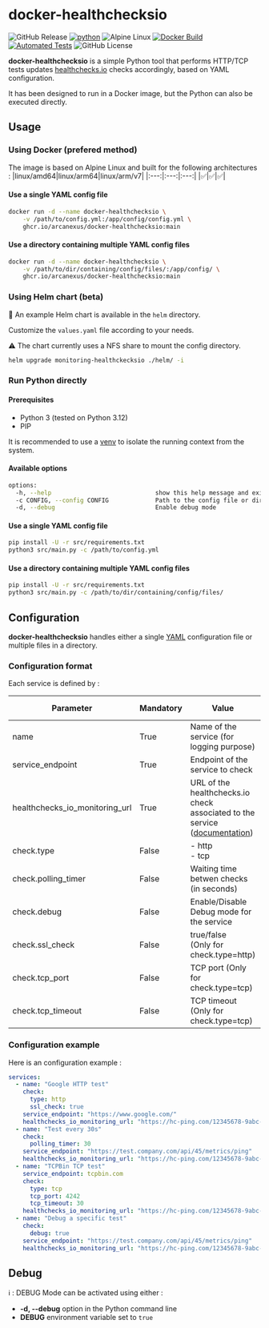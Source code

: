 # docker-healthchecksio
![GitHub Release](https://img.shields.io/github/v/release/arcanexus/docker-healthchecksio)
[![python](https://img.shields.io/badge/Python-3.12-3776AB.svg?style=flat&logo=python&logoColor=white)](https://www.python.org)
![Alpine Linux](https://img.shields.io/badge/Run_on_Alpine_Linux-%230D597F.svg?logo=alpine-linux&logoColor=white)
[![Docker Build](https://github.com/Arcanexus/docker-healthchecksio/actions/workflows/docker-publish.yml/badge.svg)](https://github.com/Arcanexus/docker-healthchecksio/actions/workflows/docker-publish.yml)
[![Automated Tests](https://github.com/Arcanexus/docker-healthchecksio/actions/workflows/tests.yml/badge.svg)](https://github.com/Arcanexus/docker-healthchecksio/actions/workflows/tests.yml)
![GitHub License](https://img.shields.io/github/license/arcanexus/docker-healthchecksio)

**docker-healthchecksio** is a simple Python tool that performs HTTP/TCP tests updates [healthchecks.io](https://healthchecks.io) checks accordingly, based on YAML configuration.

It has been designed to run in a Docker image, but the Python can also be executed directly.

## Usage
### Using Docker (prefered method)
The image is based on Alpine Linux and built for the following architectures :
|linux/amd64|linux/arm64|linux/arm/v7|
|:---:|:---:|:---:|
|✅|✅|✅|


#### Use a single YAML config file
```bash
docker run -d --name docker-healthchecksio \
    -v /path/to/config.yml:/app/config/config.yml \
    ghcr.io/arcanexus/docker-healthchecksio:main
```

#### Use a directory containing multiple YAML config files
```bash
docker run -d --name docker-healthchecksio \
    -v /path/to/dir/containing/config/files/:/app/config/ \
    ghcr.io/arcanexus/docker-healthchecksio:main
```

### Using Helm chart (beta)
:construction: An example Helm chart is available in the `helm` directory. 

Customize the `values.yaml` file according to your needs.

:warning: The chart currently uses a NFS share to mount the config directory.

```bash
helm upgrade monitoring-healthckecksio ./helm/ -i
```

### Run Python directly

#### Prerequisites
- Python 3 (tested on Python 3.12)
- PIP

It is recommended to use a [venv](https://docs.python.org/fr/3/library/venv.html) to isolate the running context from the system.

#### Available options
```bash
options:
  -h, --help                             show this help message and exit
  -c CONFIG, --config CONFIG             Path to the config file or directory
  -d, --debug                            Enable debug mode
```

#### Use a single YAML config file

```bash
pip install -U -r src/requirements.txt
python3 src/main.py -c /path/to/config.yml
```

#### Use a directory containing multiple YAML config files

```bash
pip install -U -r src/requirements.txt
python3 src/main.py -c /path/to/dir/containing/config/files/
```


## Configuration
**docker-healthchecksio** handles either a single [YAML](https://en.wikipedia.org/wiki/YAML) configuration file or multiple files in a directory.
### Configuration format
Each service is defined by :

|Parameter   |Mandatory|Value   |Default value|
|---|---|---|---|
|name |True|Name of the service (for logging purpose)||
|service_endpoint|True|Endpoint of the service to check                                  ||
|healthchecks_io_monitoring_url|True|URL of the healthchecks.io check associated to the service ([documentation](https://healthchecks.io/docs/http_api/#success-uuid))  ||
|check.type|False|- http<br>- tcp|http|
|check.polling_timer|False|Waiting time betwen checks (in seconds)|60|
|check.debug|False|Enable/Disable Debug mode for the service|False|
|check.ssl_check|False|true/false<br>(Only for check.type=http)|True|
|check.tcp_port|False|TCP port (Only for check.type=tcp)|80|
|check.tcp_timeout|False|TCP timeout (Only for check.type=tcp)|5|

### Configuration example
Here is an configuration example :
```yaml
services:
  - name: "Google HTTP test"
    check:
      type: http
      ssl_check: true
    service_endpoint: "https://www.google.com/"
    healthchecks_io_monitoring_url: "https://hc-ping.com/12345678-9abc-defg-hijk-lmnopqrstuv"
  - name: "Test every 30s"
    check:
      polling_timer: 30
    service_endpoint: "https://test.company.com/api/45/metrics/ping"
    healthchecks_io_monitoring_url: "https://hc-ping.com/12345678-9abc-defg-hijk-zzzzzzzzzzz"
  - name: "TCPBin TCP test"
    service_endpoint: tcpbin.com
    check:
      type: tcp
      tcp_port: 4242
      tcp_timeout: 30
    healthchecks_io_monitoring_url: "https://hc-ping.com/12345678-9abc-defg-hijk-zzzzzzzzzzz"
  - name: "Debug a specific test"
    check:
      debug: true
    service_endpoint: "https://test.company.com/api/45/metrics/ping"
    healthchecks_io_monitoring_url: "https://hc-ping.com/12345678-9abc-defg-hijk-zzzzzzzzzzz"
```

## Debug
:information_source: : DEBUG Mode can be activated using either :
- **-d, --debug** option in the Python command line
- **DEBUG** environment variable set to `true`